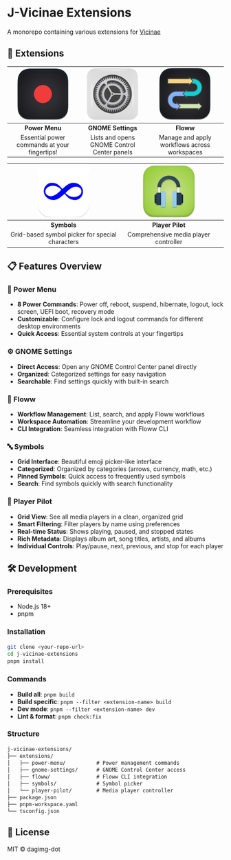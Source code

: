 # J-Vicinae Extensions

A monorepo containing various extensions for [Vicinae](https://github.com/vicinaehq/vicinae)

## 🚀 Extensions

<div align="center">

| [<img src="extensions/power-menu/assets/power_menu.png" width="120" alt="Power Menu">](extensions/power-menu/) | [<img src="extensions/gnome-settings/assets/gnome_settings.png" width="120" alt="GNOME Settings">](extensions/gnome-settings/) | [<img src="extensions/floww/assets/floww.png" width="120" alt="Floww">](extensions/floww/) |
| :------------------------------------------------------------------------------------------------------------: | :----------------------------------------------------------------------------------------------------------------------------: | :----------------------------------------------------------------------------------------: |
|                                                 **Power Menu**                                                 |                                                       **GNOME Settings**                                                       |                                         **Floww**                                          |
|                                  Essential power commands at your fingertips!                                  |                                          Lists and opens GNOME Control Center panels                                           |                        Manage and apply workflows across workspaces                        |

| [<img src="extensions/symbols/assets/symbols.png" width="120" alt="Symbols">](extensions/symbols/) | [<img src="extensions/player-pilot/assets/player_pilot.png" width="120" alt="Player Pilot">](extensions/player-pilot/) |       |
| :------------------------------------------------------------------------------------------------: | :--------------------------------------------------------------------------------------------------------------------: | :---: |
|                                            **Symbols**                                             |                                                    **Player Pilot**                                                    |       |
|                          Grid-based symbol picker for special characters                           |                                         Comprehensive media player controller                                          |       |

</div>

## 📋 Features Overview

### 🔋 Power Menu
- **8 Power Commands**: Power off, reboot, suspend, hibernate, logout, lock screen, UEFI boot, recovery mode
- **Customizable**: Configure lock and logout commands for different desktop environments
- **Quick Access**: Essential system controls at your fingertips

### ⚙️ GNOME Settings
- **Direct Access**: Open any GNOME Control Center panel directly
- **Organized**: Categorized settings for easy navigation
- **Searchable**: Find settings quickly with built-in search

### 🔄 Floww
- **Workflow Management**: List, search, and apply Floww workflows
- **Workspace Automation**: Streamline your development workflow
- **CLI Integration**: Seamless integration with Floww CLI

### 🔤 Symbols
- **Grid Interface**: Beautiful emoji picker-like interface
- **Categorized**: Organized by categories (arrows, currency, math, etc.)
- **Pinned Symbols**: Quick access to frequently used symbols
- **Search**: Find symbols quickly with search functionality

### 🎵 Player Pilot
- **Grid View**: See all media players in a clean, organized grid
- **Smart Filtering**: Filter players by name using preferences
- **Real-time Status**: Shows playing, paused, and stopped states
- **Rich Metadata**: Displays album art, song titles, artists, and albums
- **Individual Controls**: Play/pause, next, previous, and stop for each player

## 🛠️ Development

### Prerequisites
- Node.js 18+
- pnpm

### Installation
```bash
git clone <your-repo-url>
cd j-vicinae-extensions
pnpm install
```

### Commands
- **Build all**: `pnpm build`
- **Build specific**: `pnpm --filter <extension-name> build`
- **Dev mode**: `pnpm --filter <extension-name> dev`
- **Lint & format**: `pnpm check:fix`

### Structure
```
j-vicinae-extensions/
├── extensions/
│   ├── power-menu/          # Power management commands
│   ├── gnome-settings/      # GNOME Control Center access
│   ├── floww/               # Floww CLI integration
│   ├── symbols/             # Symbol picker
│   └── player-pilot/        # Media player controller
├── package.json
├── pnpm-workspace.yaml
└── tsconfig.json
```

## 📝 License

MIT © dagimg-dot